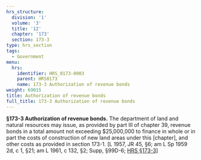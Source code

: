 ```yaml
---
hrs_structure:
  division: '1'
  volume: '3'
  title: '12'
  chapter: '173'
  section: 173-3
type: hrs_section
tags:
  - Government
menu:
  hrs:
    identifier: HRS_0173-0003
    parent: HRS0173
    name: 173-3 Authorization of revenue bonds
weight: 69015
title: Authorization of revenue bonds
full_title: 173-3 Authorization of revenue bonds
---
```

**§173-3 Authorization of revenue bonds.** The department of land and natural resources may issue, as provided by part III of chapter 39, revenue bonds in a total amount not exceeding $25,000,000 to finance in whole or in part the costs of construction of new land areas under this [chapter], and other costs as provided in section 173-1\. [L 1957, JR 45, §6; am L Sp 1959 2d, c 1, §21; am L 1961, c 132, §2; Supp, §99D-6; [HRS §173-3](/title-12/chapter-173/section-173-3/)]